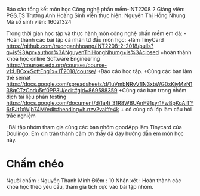 Báo cáo tổng kết môn học Công nghệ phần mềm-INT2208 2
Giảng viên: PGS.TS Trương Anh Hoàng
Sinh viên thực hiện: Nguyễn Thị Hồng Nhung
Mã số sinh viên: 16021324

Trong thời gian học tập và thực hành môn công nghệ phần mềm em đã: 
-Hoàn thành các bài tập cá nhân từ đầu môn học: 
	+làm TinyCard
		https://github.com/truonganhhoang/INT2208-2-2018/pulls?q=is%3Apr+author%3ANguyenThiHongNhumg+is%3Aclosed
	+hoàn thành khóa học online Software Engineering 
		https://courses.edx.org/courses/course-v1:UBCx+SoftEng1x+1T2018/course/
	+Báo cáo học tập.
	+Cùng các bạn làm thẻ semat
		https://docs.google.com/spreadsheets/d/1uVmbNRvVfIN3xbWG0xKjyMzN138qCTzCodu5rf0PP3U/edit#gid=869588359
	+Cùng các bạn trong nhóm dịch tài liệu phần testing
		https://docs.google.com/document/d/1a4i_31R8WBUAnF91syr1FwBpKoAiTY6rEJt1xWjb74M/edit#heading=h.nzv2vaiffe4k
	+ có cùng cả lớp làm câu hỏi trắc nghiệm
	
		
-Bài tập nhóm tham gia cùng các bạn nhóm goodApp làm Tinycard của Doulingo.
Em xin trân thành cảm ơn thầy đã dạy hướng dẫn em môn học này.


# Chấm chéo

Người chấm : Nguyễn Thanh Minh
Điểm : 10 
Nhận xét : Hoàn thành các khóa học theo yêu cầu, tham gia tích cực vào bài tập nhóm.
